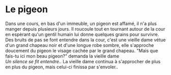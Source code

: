 # Le pigeon 
Dans une cours, en bas d'un immeuble, un pigeon est affamé, il n'a plus manger depuis plusieurs jours.
Il roucoule tout en tournant autour de la cour en espèrant qu'un gentil humain lui donne quelques grains pour survivre.
Des bruits de pas se font entendre dans la cour, c'est une vieille dame vétue d'un grand chapeau noir et d'une longue robe sombre, elle s'approche doucement du pigeon 
le visage cachée par le grand chapeau.
"Mais que fais-tu ici mon beau pigeon?" demanda la vieille dame<br/>
<em>Un silence se fit entendre..</em>
La vieille dame continua à s'approcher de plus en plus du pigeon, mais celui-ci finissa par s'envoler..
 
